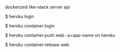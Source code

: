 dockerized like-stack server api

\$ heroku login

\$ heroku container:login

\$ heroku container:push web -a=app-name on heroku

\$ heroku container:release web
